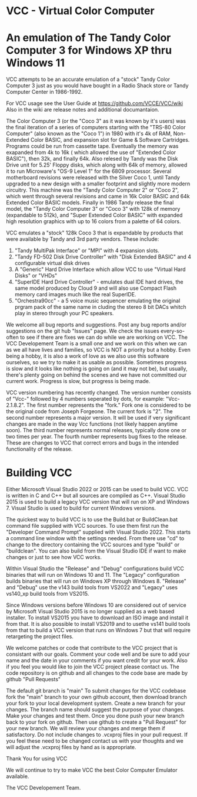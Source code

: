 # VCC - Virtual Color Computer
# An emulation of The Tandy Color Computer 3 for Windows XP thru Windows 11 

VCC attempts to be an accurate emulation of a "stock" Tandy Color Computer 3 just as you would have bought in a Radio Shack store or Tandy Computer Center in 1986-1992. 

For VCC usage see the User Guide at <https://github.com/VCCE/VCC/wiki>  Also in the wiki are release notes and additional documantaion.

The Color Computer 3 (or the "Coco 3" as it was known by it's users) was the final iteration of a series of computers starting with the "TRS-80 Color Computer" (also known as the "Coco 1") in 1980 with it's 4k of RAM, Non-Extended Color BASIC, and expansion slot for Game & Software Cartridges. Programs could be run from cassette tape.  Eventually the memory was exapanded from 4k to 16k ( which allowed the use of "Extended Color BASIC"), then 32k, and finally 64k. Also relesed by Tandy was the Disk Drive unit for 5.25' Floppy disks, which along with 64k of memory, allowed it to run Microware's "OS-9 Level 1" for the 6809 processor. Several motherboard revisions were released with the Silver Coco 1, until Tandy upgraded to a new design with a smaller footprint and slightly more modern circuitry. This machine was the "Tandy Color Computer 2" or "Coco 2", which went through several revisions and came in 16k Color BASIC and 64k Extended Color BASIC models. Finally in 1986 Tandy release the final model, the "Tandy Color Computer 3" or "Coco 3" with 128k of memory (expandable to 512k), and "Super Extended Color BASIC" with expanded high resolution graphics with up to 16 colors from a palette of 64 colors.

VCC emulates a "stock" 128k Coco 3 that is expandable by products that were available by Tandy and 3rd party vendors. These include:

1. "Tandy MultiPak Interface" or "MPI" with 4 expansion slots.
2. "Tandy FD-502 Disk Drive Controller" with "Disk Extended BASIC" and 4 configurable virtual disk drives
3. A "Generic" Hard Drive Interface which allow VCC to use "Virtual Hard Disks" or "VHDs"
4. "SuperIDE Hard Drive Controller" - emulates dual IDE hard drives, the same model produced by Cloud 9 and will also use Compact Flash memory card images much like the real SuperIDE.
5. "Orchestra90cc" - a 5 voice music sequencer emulating the original prgram pack of the same name in cluding the stereo 8 bit DACs whitch play in stereo through your PC speakers.

We welcome all bug reports and suggestions. Post any bug reports and/or suggestions on the git hub "Issues" page. We check the issues every-so-often to see if there are fixes we can do while we are working on VCC. The VCC Developement Team is a small one and we work on this when we can as we all have lives and families, so VCC is NOT a priority but a hobby. Even being a hobby, it is also a work of love as we also use this software ourselves, so we try to make it as usable as possible. Sometimes progress is slow and it looks like nothing is going on (and it may not be), but usually, there's plenty going on behind the scenes and we have not committed our current work. Progress is slow, but progress is being made.

VCC version numbering has recently changed. The version number consists of "Vcc-" followed by 4 numbers seperated by dots, for example: "Vcc-2.1.8.2". The first number represents the "fork." Fork one is considered to be the original code from Joseph Forgeone. The current fork is "2". The second number represents a major version. It will be used if very significant changes are made in the way Vcc functions (not likely happen anytime soon). The third number represents normal releases, typically done one or two times per year. The fourth number represents bug fixes to the release. These are changes to VCC that correct errors and bugs in the intended functionality of the release.

# Building VCC

Either Microsoft Visual Studio 2022 or 2015 can be used to build VCC.  VCC is written in C and C++ but all sources are compiled as C++. Visual Studio 2015 is used to build a legacy VCC version that will run on XP and Windows 7.  Visual Studio is used to build for current Windows versions.

The quickest way to build VCC is to use the Build.bat or BuildClean.bat command file supplied with VCC sources. To use them first run the "Developer Command Prompt" supplied with Visual Studio 2022. This starts a command line window with the settings needed. From there use "cd" to change to the directory containing the VCC sources and type "build" or "buildclean". You can also build from the Visual Studio IDE if want to make changes or just to see how VCC works.

Within Visual Studio the "Release" and "Debug" configurations build VCC binaries that will run on Windows 10 and 11. The "Legacy" configuration builds binaries that will run on Windows XP through Windows 8.  "Release" and "Debug" use the v143 build tools from VS2022 and "Legacy" uses vs140_xp build tools from VS2015.

Since Windows versions before Windows 10 are considered out of service by Microsoft Visual Studio 2015 is no longer supplied as a web based installer.  To install VS2015 you have to download an ISO image and install it from that.  It is also possible to install VS2019 and to usethe vs141 build tools from that to build a VCC version that runs on Windows 7 but that will require retargeting the project files.

We welcome patches or code that contribute to the VCC project that is consistant with our goals. Comment your code well and be sure to add your name and the date in your comments if you want credit for your work. Also if you feel you would like to join the VCC project please contact us.  The code repository is on github and all changes to the code base are made by github "Pull Requests"

The default git branch is "main"  To submit changes for the VCC codebase fork the "main" branch to your own github account, then download branch your fork to your local development system.  Create a new branch for your changes. The branch name should suggest the purpose of your changes.  Make your changes and test them.  Once you done push your new branch back to your fork on github.  Then use github to create a "Pull Request" for your new branch.  We will review your changes and merge them if satisfactory.  Do not include changes to .vcxproj files in your pull request.  If you feel these need to be changed contact us with your thoughts and we will adjust the .vcxproj files by hand as is appropriate.

Thank You for using VCC

We will continue to try to make VCC the best Color Computer Emulator available.

The VCC Developement Team.
